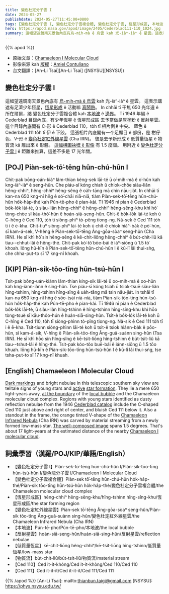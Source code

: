 ```yaml
---
title: 變色杜定分子雲 I
date: 2024-05-27
publishdate: 2024-05-27T11:45:00+0800
tags: [變色杜定分子雲 I, 變色杜定分子雲複合體, 變色杜定分子雲, 恆星形成區, 本地波, 反射星雲, Ced 110, Ced 111, 變色杜定紅外線星雲, Cha IRN, 低質量恆星, 物質流]
hero: https://apod.nasa.gov/apod/image/2405/Cederblad111-110_1024.jpg
summary: 這幅望遠鏡南天景色內底有烏-mih-mà ê 烏雲 kah 光-iàⁿ-iàⁿ ê 星雲。這表示講是遮有足濟少年恆星，恆星形成 ê 活動嘛真鬧
---
```


{{% apod %}}

- 原始文章：[Chamaeleon I Molecular Cloud](https://apod.nasa.gov/apod/ap240527.html)
- 影像來源 kah [版權][copyright]：[Amiel Contuliano](https://www.astrobin.com/users/Amiel_Contuliano/)
- 台文翻譯：[An-Li Tsai][An-Li Tsai] ([NSYSU][NSYSU])

## 變色杜定分子雲 I
這幅望遠鏡南天景色內底有 [烏-mih-mà ê 烏雲][Dark markings] kah 光-iàⁿ-iàⁿ ê 星雲。
這表示講遮有足濟少年恆星，[恆星形成][star formation] ê 活動嘛 [真鬧熱][active]。
In chhāi tī 干焦 650 光年遠 ê 所在爾爾，踮 變色杜定分子雲複合體 kah [本地波][local bubble] ê [邊界][at the boundary]。
Tī 1946 年編 ê Cederblad 目錄內底，有少年恆星 ê 恆星形成區 去予當做是厚塗粉 ê 反射星雲。
這个目錄內底閣有 C-形 ê Cederblad 110，to̍h tī 相片倒爿中央。
藍色 ê Cederblad 111 to̍h tī 伊 ê 下跤。
這張相片內底閣有一个足顯目 ê 部份，是 柑仔色、V-形 ê [變色杜定紅外線星雲][Chamaeleon Infrared Nebula] (Cha IRN)。
彼是去予新形成 ê 低質量恆星 ê 物質流 kā 雕出來 ê 形體。
[這幅構圖袂䆀 ê 影像][The well-composed image] 有 1.5 度闊。
用附近 ê [變色杜定分子雲 I][Chamaeleon I molecular cloud] ê 距離來推算，這差不多是 17 光年闊。

## [POJ] Piàn-sek-tō͘-tēng hūn-chú-hûn I
Chit-pak bōng-oán-kiàⁿ lâm-thian kéng-sek lāi-té ū o͘-mih-mà ê o͘-hûn kah kng-iàⁿ-iàⁿ ê seng-hûn.
Che piáu-sī kóng chiah ū chiok-chōe siàu-liân hêng-chhiⁿ, hêng-chhiⁿ hêng-sêng ê oa̍h-tāng mā chin nāu-jia̍t.
In chhāi tī kan-na 650 kng-nî hn̄g ê só͘-chāi niā-niā, tiàm Piàn-sek-tō͘-tēng hūn-chú-hûn ho̍k-ha̍p-thé kah Pún-tē-pho ê pian-kài.
Tī 1946 nî pian ê Cederblad bo̍k-lo̍k lāi-té, ū siàu-liân hêng-chhiⁿ ê hêng-chhiⁿ hêng-sêng-khu khì hō͘ tòng-chòe sī kāu-thô͘-hún ê hoán-siā-seng-hûn.
Chi̍t-ê bo̍k-lo̍k lāi-té koh ū C-hêng ê Ced 110, to̍h tī siòng-phìⁿ tò-pêng tiong-ng.
Nâ-sek ê Ced 111 to̍h tī i ê ē-kha.
Chit-tiuⁿ siòng-phìⁿ lāi-té koh ū chi̍t-ê chiok hiáⁿ-ba̍k ê pō͘-hūn, sī kam-á-sek, V-hêng ê Piàn-sek-tō͘-tēng Âng-gōa-sòaⁿ seng-hûn (Cha IRN).
He sī khì hō͘ sin hêng-sêng ê kē-chit-liōng hêng-chhiⁿ ê bu̍t-chit-liû kā tiau--chhut-lâi ê hêng-thé.
Chit-pak kó͘-tô͘ bōe-bái ê iáⁿ-siōng ū 1.5 tō͘ khoah.
Iōng hū-kīn ê Piàn-sek-tō͘-tēng hūn-chú-hûn I ê kū-lî lâi thui-sǹg, che chha-put-to sī 17 kng-nî khoah.

## [KIP] Piàn-sik-tōo-tīng hūn-tsú-hûn I
Tsit-pak bōng-uán-kiànn lâm-thian kíng-sik lāi-té ū oo-mih-mà ê oo-hûn kah kng-iànn-iànn ê sing-hûn.
Tse piáu-sī kóng tsiah ū tsiok-tsuē siàu-liân hîng-tshinn, hîng-tshinn hîng-sîng ê ua̍h-tāng mā tsin nāu-jia̍t.
In tshāi tī kan-na 650 kng-nî hn̄g ê sóo-tsāi niā-niā, tiàm Piàn-sik-tōo-tīng hūn-tsú-hûn ho̍k-ha̍p-thé kah Pún-tē-pho ê pian-kài.
Tī 1946 nî pian ê Cederblad bo̍k-lo̍k lāi-té, ū siàu-liân hîng-tshinn ê hîng-tshinn hîng-sîng-khu khì hōo tòng-tsuè sī kāu-thôo-hún ê huán-siā-sing-hûn.
Tsi̍t-ê bo̍k-lo̍k lāi-té koh ū C-hîng ê Ced 110, to̍h tī siòng-phìnn tò-pîng tiong-ng.
Nâ-sik ê Ced 111 to̍h tī i ê ē-kha.
Tsit-tiunn siòng-phìnn lāi-té koh ū tsi̍t-ê tsiok hiánn-ba̍k ê pōo-hūn, sī kam-á-sik, V-hîng ê Piàn-sik-tōo-tīng Âng-guā-suànn sing-hûn (Tsa IRN).
He sī khì hōo sin hîng-sîng ê kē-tsit-liōng hîng-tshinn ê bu̍t-tsit-liû kā tiau--tshut-lâi ê hîng-thé.
Tsit-pak kóo-tôo buē-bái ê iánn-siōng ū 1.5 tōo khuah.
Iōng hū-kīn ê Piàn-sik-tōo-tīng hūn-tsú-hûn I ê kū-lî lâi thui-sǹg, tse tsha-put-to sī 17 kng-nî khuah.

## [English] Chamaeleon I Molecular Cloud
[Dark markings][Dark markings] and bright nebulae in this telescopic southern sky view are telltale signs of young stars and [active][active] [star formation][star formation].
They lie a mere 650 light-years away, [at the boundary][at the boundary] of the [local bubble][local bubble] and the Chamaeleon molecular cloud complex.
Regions with young stars identified as dusty reflection nebulae from the 1946 [Cederblad catalog][Cederblad catalog] include the C-shaped Ced 110 just above and right of center, and bluish Ced 111 below it.
Also a standout in the frame, the orange tinted V-shape of the [Chamaeleon Infrared Nebula][Chamaeleon Infrared Nebula] (Cha IRN) was carved by material streaming from a newly formed low-mass star.
[The well-composed image][The well-composed image] spans 1.5 degrees.
That's about 17 light-years at the estimated distance of the nearby [Chamaeleon I molecular cloud][Chamaeleon I molecular cloud].

## 詞彙學習（漢羅/POJ/KIP/華語/English）
- 【變色杜定分子雲 I】Piàn-sek-tō͘-tēng hūn-chú-hûn I/Piàn-sik-tōo-tīng hūn-tsú-hûn I/變色龍分子雲 I/Chamaeleon I Molecular Cloud
- 【變色杜定分子雲複合體】Piàn-sek tō͘-tēng hūn-chú-hûn ho̍k-ha̍p-thé/Piàn-sik tōo-tīng hūn-tsú-hûn ho̍k-ha̍p-thé/變色杜定分子雲複合體/the Chamaeleon molecular cloud complex
- 【恆星形成區】hêng-chhiⁿ hêng-sêng-khu/hîng-tshinn hîng-sîng-khu/恆星形成區/the star forming region
- 【變色杜定紅外線星雲】Piàn-sek tō͘-tēng Âng-gōa-sòaⁿ seng-hûn/Piàn-sik tōo-tīng Âng-guā-suànn sing-hûn/變色杜定紅外線星雲/the Chamaeleon Infrared Nebula (Cha IRN)
- 【本地波】Pún-tē-pho/Pún-tē-pho/本地波/the local bubble
- 【反射星雲】hoán-siā-seng-hûn/huán-siā-sing-hûn/反射星雲/reflection nebulae
- 【低質量恆星】kē-chit-liōng hêng-chhiⁿ/kē-tsit-liōng hîng-tshinn/低質量恆星/low-mass star
- 【物質流】bu̍t-chit-liû/bu̍t-tsit-liû/物質流/material stream
- 【Ced 110】Ced it-it-khòng/Ced it-it-khòng/Ced 110/Ced 110
- 【Ced 111】Ced it-it-it/Ced it-it-it/Ced 111/Ced 111

{{% /apod %}}
[An-Li Tsai]: mailto:thianbun.taigi@gmail.com
[NSYSU]: https://phys.nsysu.edu.tw/

[copyright]: https://apod.nasa.gov/apod/fap/lib/about_apod.html#srapply
[License3]: https://creativecommons.org/licenses/by/3.0/
[License2]:https://creativecommons.org/licenses/by-nc-nd/2.0/

[Dark markings]:https://apod.nasa.gov/apod/ap090425.html
[active]:https://www.spitzer.caltech.edu/image/sig06-002a-spitzer-infrared-view-of-herbig-haro-49-50-a-cosmic-tornado
[star formation]:https://science.nasa.gov/astrophysics/focus-areas/how-do-stars-form-and-evolve
[at the boundary]:https://arxiv.org/abs/2201.05124
[local bubble]:https://skyandtelescope.org/astronomy-news/1000-light-year-bubble-is-the-source-of-all-nearby-baby-stars/?utm_source=cc&utm_medium=newsletter
[Cederblad catalog]:https://ui.adsabs.harvard.edu/abs/1946MeLuS.119....1C/abstract
[Chamaeleon Infrared Nebula]:https://noirlab.edu/public/news/noirlab2129/
[The well-composed image]:https://www.astrobin.com/32d8tb/
[Chamaeleon I molecular cloud]:https://www.esa.int/ESA_Multimedia/Images/2020/06/Chamaeleon_I_molecular_cloud_viewed_by_Herschel_and_Planck
